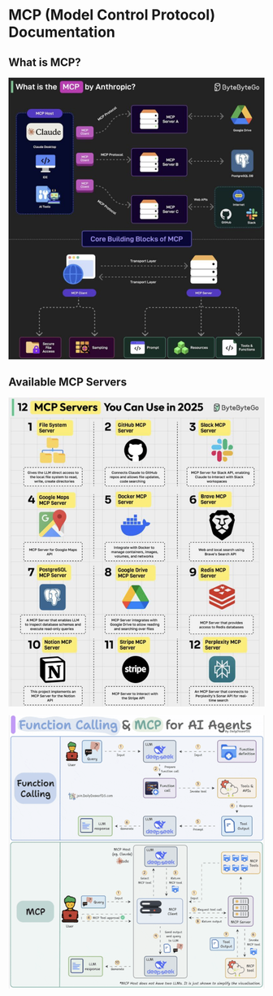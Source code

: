# MCP (Model Control Protocol) Documentation

## What is MCP?
![MCP Overview](What%20it%20is.png)

## Available MCP Servers
![MCP Servers](Servers%20you%20can%20use.png)

![MCP vs Function Calling](MCP%20vs%20Function%20calling.png) 